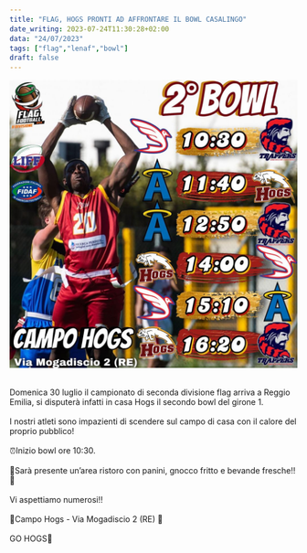 ```yaml
---
title: "FLAG, HOGS PRONTI AD AFFRONTARE IL BOWL CASALINGO"
date_writing: 2023-07-24T11:30:28+02:00
data: "24/07/2023"
tags: ["flag","lenaf","bowl"]
draft: false
---
```


<center>
<img class="articolo" src="../img/2023/flag_bowl_reggio.jpg">
</center>
<br />

Domenica 30 luglio il campionato di seconda divisione flag arriva a Reggio Emilia, si disputerà infatti in casa Hogs il secondo bowl del girone 1. ⁣  
⁣  
I nostri atleti sono impazienti di scendere sul campo di casa con il calore del proprio pubblico! ⁣  
⁣  
⏰Inizio bowl ore 10:30.⁣  
⁣  
🍔Sarà presente un’area ristoro con panini, gnocco fritto e bevande fresche!!🍺⁣  
⁣  
Vi aspettiamo numerosi!! ⁣  
⁣  
📍Campo Hogs - Via Mogadiscio 2 (RE) 🏈⁣⁣  
⁣⁣  
GO HOGS🏈⁣⁣   
  
